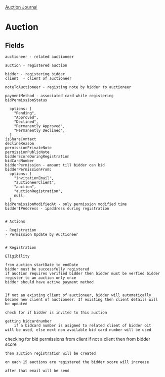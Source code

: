 [Auction Journal](../index.md)

# Auction

## Fields

    auctioneer - related auctioneer

    auction - registered auction

    bidder - registering bidder
    client  - client of auctioneer

    noteToAuctioneer - registing note by bidder to auctioneer

    paymentMethod - associated card while registering
    bidPermissionStatus

      options: [
        "Pending",
        "Approved",
        "Declined",
        "Permanently Approved",
        "Permanently Declined",
      ]
    isShareContact
    declineReason
    permissionPrivateNote
    permissionPublicNote
    bidderScoreDuringRegistration
    bidCardNumber
    bidderPermission - amount till bidder can bid
    bidderPermissionFrom:
      options: [
        "invitationEmail",
        "auctioneerClient",
        "auction",
        "auctionRegistration",
        null,
      ]
    bidPermissionModifiedAt - only permission modified time
    bidderIPAddress - ipaddress during registration


    # Actions

    - Registration
    - Permission Update by Auctioneer


    # Registration

    Eligibility

    from auction startDate to endDate
    bidder must be successfully registered
    if auction requires verified bidder then bidder must be verfied bidder
    register to an auction only once
    bidder should have active payment method


    If not an existing client of auctioneer, bidder will automatically become new client of auctioneer. If existing then client details will be updated

    check for if bidder is invited to this auction

    getting bidcardnumber
        if a bidcard number is asigned to related client of bidder oit will be used, else next non available bid card number will be used

checking for bid permissions
from client
if not a client then from bidder score

    then auction registration will be created

    on each 15 auctions are registered the bidder score will increase

    after that email will be send
